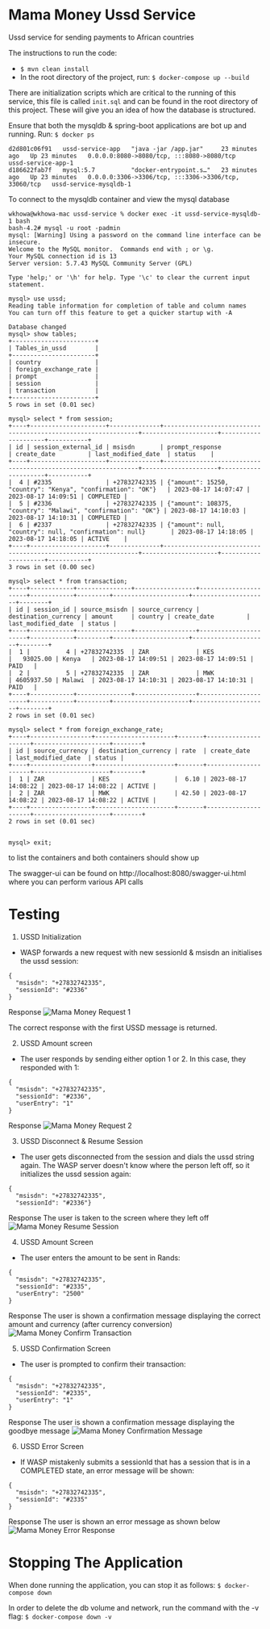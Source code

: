 # Mama Money Ussd Service

Ussd service for sending payments to African countries

The instructions to run the code:
- `$ mvn clean install`
- In the root directory of the project, run:
  `$ docker-compose up --build`

There are initialization scripts which are critical to the running of this service, this file is called `init.sql` and can be found in the root directory of this project. These will give you an idea of how the database is structured.

Ensure that both the mysqldb & spring-boot applications are bot up and running. Run:
`$ docker ps`
```
d2d801c06f91   ussd-service-app   "java -jar /app.jar"     23 minutes ago   Up 23 minutes   0.0.0.0:8080->8080/tcp, :::8080->8080/tcp              ussd-service-app-1
d186622fab7f   mysql:5.7          "docker-entrypoint.s…"   23 minutes ago   Up 23 minutes   0.0.0.0:3306->3306/tcp, :::3306->3306/tcp, 33060/tcp   ussd-service-mysqldb-1
```
To connect to the mysqldb container and view the mysql database
```
wkhowa@wkhowa-mac ussd-service % docker exec -it ussd-service-mysqldb-1 bash
bash-4.2# mysql -u root -padmin
mysql: [Warning] Using a password on the command line interface can be insecure.
Welcome to the MySQL monitor.  Commands end with ; or \g.
Your MySQL connection id is 13
Server version: 5.7.43 MySQL Community Server (GPL)

Type 'help;' or '\h' for help. Type '\c' to clear the current input statement.

mysql> use ussd;
Reading table information for completion of table and column names
You can turn off this feature to get a quicker startup with -A

Database changed
mysql> show tables;
+-----------------------+
| Tables_in_ussd        |
+-----------------------+
| country               |
| foreign_exchange_rate |
| prompt                |
| session               |
| transaction           |
+-----------------------+
5 rows in set (0.01 sec)

mysql> select * from session;
+----+---------------------+--------------+---------------------------------------------------------------+---------------------+---------------------+-----------+
| id | session_external_id | msisdn       | prompt_response                                               | create_date         | last_modified_date  | status    |
+----+---------------------+--------------+---------------------------------------------------------------+---------------------+---------------------+-----------+
|  4 | #2335               | +27832742335 | {"amount": 15250, "country": "Kenya", "confirmation": "OK"}   | 2023-08-17 14:07:47 | 2023-08-17 14:09:51 | COMPLETED |
|  5 | #2336               | +27832742335 | {"amount": 108375, "country": "Malawi", "confirmation": "OK"} | 2023-08-17 14:10:03 | 2023-08-17 14:10:31 | COMPLETED |
|  6 | #2337               | +27832742335 | {"amount": null, "country": null, "confirmation": null}       | 2023-08-17 14:18:05 | 2023-08-17 14:18:05 | ACTIVE    |
+----+---------------------+--------------+---------------------------------------------------------------+---------------------+---------------------+-----------+
3 rows in set (0.00 sec)

mysql> select * from transaction;
+----+------------+---------------+-----------------+----------------------+------------+---------+---------------------+---------------------+--------+
| id | session_id | source_msisdn | source_currency | destination_currency | amount     | country | create_date         | last_modified_date  | status |
+----+------------+---------------+-----------------+----------------------+------------+---------+---------------------+---------------------+--------+
|  1 |          4 | +27832742335  | ZAR             | KES                  |   93025.00 | Kenya   | 2023-08-17 14:09:51 | 2023-08-17 14:09:51 | PAID   |
|  2 |          5 | +27832742335  | ZAR             | MWK                  | 4605937.50 | Malawi  | 2023-08-17 14:10:31 | 2023-08-17 14:10:31 | PAID   |
+----+------------+---------------+-----------------+----------------------+------------+---------+---------------------+---------------------+--------+
2 rows in set (0.01 sec)

mysql> select * from foreign_exchange_rate;
+----+-----------------+----------------------+-------+---------------------+---------------------+--------+
| id | source_currency | destination_currency | rate  | create_date         | last_modified_date  | status |
+----+-----------------+----------------------+-------+---------------------+---------------------+--------+
|  1 | ZAR             | KES                  |  6.10 | 2023-08-17 14:08:22 | 2023-08-17 14:08:22 | ACTIVE |
|  2 | ZAR             | MWK                  | 42.50 | 2023-08-17 14:08:22 | 2023-08-17 14:08:22 | ACTIVE |
+----+-----------------+----------------------+-------+---------------------+---------------------+--------+
2 rows in set (0.01 sec)


mysql> exit;
```

to list the containers and both containers should show up

The swagger-ui can be found on http://localhost:8080/swagger-ui.html where you can perform various API calls

# Testing

1. USSD Initialization
* WASP forwards a new request with new sessionId & msisdn an initialises the ussd session:
```
{
  "msisdn": "+27832742335",
  "sessionId": "#2336"
}
```
Response
![Mama Money Request 1](./images/mama_money_1.png)

The correct response with the first USSD message is returned.

2. USSD Amount screen
* The user responds by sending either option 1 or 2. In this case, they responded with 1:
```
{
  "msisdn": "+27832742335",
  "sessionId": "#2336",
  "userEntry": "1"
}
```
Response
![Mama Money Request 2](./images/mama_money_2.png)

3. USSD Disconnect & Resume Session
* The user gets disconnected from the session and dials the ussd string again. The WASP server doesn't know where the person left off, so it initializes the ussd session again:
```
{
  "msisdn": "+27832742335",
  "sessionId": "#2336"}
```
Response
The user is taken to the screen where they left off
![Mama Money Resume Session](./images/mama_money_3.png)

4. USSD Amount Screen
* The user enters the amount to be sent in Rands:
```
{
  "msisdn": "+27832742335",
  "sessionId": "#2335",
  "userEntry": "2500"
}
```
Response
The user is shown a confirmation message displaying the correct amount and currency (after currency conversion)
![Mama Money Confirm Transaction](./images/amount_format.png)

5. USSD Confirmation Screen
* The user is prompted to confirm their transaction:
```
{
  "msisdn": "+27832742335",
  "sessionId": "#2335",
  "userEntry": "1"
}
```
Response
The user is shown a confirmation message displaying the goodbye message
![Mama Money Confirmation Message](./images/mama_money_6.png)


6. USSD Error Screen
* If WASP mistakenly submits a sessionId that has a session that is in a COMPLETED state, an error message will be shown:
```
{
  "msisdn": "+27832742335",
  "sessionId": "#2335"
}
```
Response
The user is shown an error message as shown below
![Mama Money Error Response ](./images/mama_money_7.png)


# Stopping The Application
When done running the application, you can stop it as follows:
`$ docker-compose down`

In order to delete the db volume and network, run the command with the -v flag:
`$ docker-compose down -v`